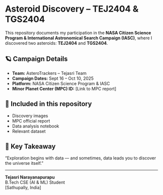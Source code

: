 # Asteroid Discovery – TEJ2404 & TGS2404

This repository documents my participation in the **NASA Citizen Science Program & International Astronomical Search Campaign (IASC)**, where I discovered two asteroids: **TEJ2404** and **TGS2404**.

## 🪐 Campaign Details
- **Team:** AsteroTrackers – Tejasri Team  
- **Campaign Dates:** Sept 16 – Oct 10, 2025  
- **Platform:** NASA Citizen Science Program & IASC  
- **Minor Planet Center (MPC) ID:** [Link to MPC report]

## 📄 Included in this repository
- Discovery images  
- MPC official report  
- Data analysis notebook  
- Relevant dataset

## 🌌 Key Takeaway
“Exploration begins with data — and sometimes, data leads you to discover the universe itself.”

---

**Tejasri Narayanapurapu**  
B.Tech CSE (AI & ML) Student  
[Sathupally, India]  
